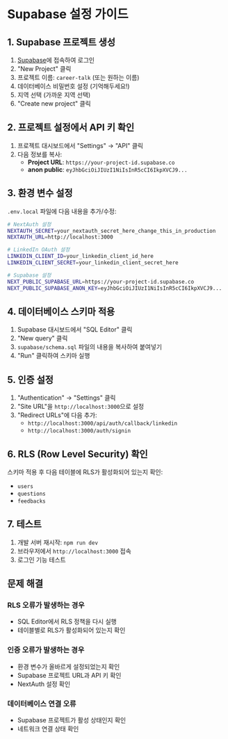 # Supabase 설정 가이드

## 1. Supabase 프로젝트 생성

1. [Supabase](https://supabase.com/)에 접속하여 로그인
2. "New Project" 클릭
3. 프로젝트 이름: `career-talk` (또는 원하는 이름)
4. 데이터베이스 비밀번호 설정 (기억해두세요!)
5. 지역 선택 (가까운 지역 선택)
6. "Create new project" 클릭

## 2. 프로젝트 설정에서 API 키 확인

1. 프로젝트 대시보드에서 "Settings" → "API" 클릭
2. 다음 정보를 복사:
   - **Project URL**: `https://your-project-id.supabase.co`
   - **anon public**: `eyJhbGciOiJIUzI1NiIsInR5cCI6IkpXVCJ9...`

## 3. 환경 변수 설정

`.env.local` 파일에 다음 내용을 추가/수정:

```bash
# NextAuth 설정
NEXTAUTH_SECRET=your_nextauth_secret_here_change_this_in_production
NEXTAUTH_URL=http://localhost:3000

# LinkedIn OAuth 설정
LINKEDIN_CLIENT_ID=your_linkedin_client_id_here
LINKEDIN_CLIENT_SECRET=your_linkedin_client_secret_here

# Supabase 설정
NEXT_PUBLIC_SUPABASE_URL=https://your-project-id.supabase.co
NEXT_PUBLIC_SUPABASE_ANON_KEY=eyJhbGciOiJIUzI1NiIsInR5cCI6IkpXVCJ9...
```

## 4. 데이터베이스 스키마 적용

1. Supabase 대시보드에서 "SQL Editor" 클릭
2. "New query" 클릭
3. `supabase/schema.sql` 파일의 내용을 복사하여 붙여넣기
4. "Run" 클릭하여 스키마 실행

## 5. 인증 설정

1. "Authentication" → "Settings" 클릭
2. "Site URL"을 `http://localhost:3000`으로 설정
3. "Redirect URLs"에 다음 추가:
   - `http://localhost:3000/api/auth/callback/linkedin`
   - `http://localhost:3000/auth/signin`

## 6. RLS (Row Level Security) 확인

스키마 적용 후 다음 테이블에 RLS가 활성화되어 있는지 확인:
- `users`
- `questions` 
- `feedbacks`

## 7. 테스트

1. 개발 서버 재시작: `npm run dev`
2. 브라우저에서 `http://localhost:3000` 접속
3. 로그인 기능 테스트

## 문제 해결

### RLS 오류가 발생하는 경우
- SQL Editor에서 RLS 정책을 다시 실행
- 테이블별로 RLS가 활성화되어 있는지 확인

### 인증 오류가 발생하는 경우
- 환경 변수가 올바르게 설정되었는지 확인
- Supabase 프로젝트 URL과 API 키 확인
- NextAuth 설정 확인

### 데이터베이스 연결 오류
- Supabase 프로젝트가 활성 상태인지 확인
- 네트워크 연결 상태 확인
